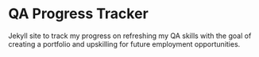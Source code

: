 # QA Progress Tracker

Jekyll site to track my progress on refreshing my QA skills with the goal of creating a portfolio and upskilling for future employment opportunities.

